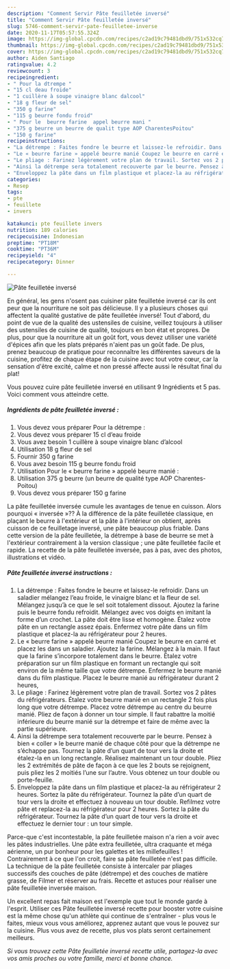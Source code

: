 ```yaml
---
description: "Comment Servir Pâte feuilletée inversé"
title: "Comment Servir Pâte feuilletée inversé"
slug: 5746-comment-servir-pate-feuilletee-inverse
date: 2020-11-17T05:57:55.324Z
image: https://img-global.cpcdn.com/recipes/c2ad19c79481dbd9/751x532cq70/pate-feuilletee-inverse-photo-principale-de-la-recette.jpg
thumbnail: https://img-global.cpcdn.com/recipes/c2ad19c79481dbd9/751x532cq70/pate-feuilletee-inverse-photo-principale-de-la-recette.jpg
cover: https://img-global.cpcdn.com/recipes/c2ad19c79481dbd9/751x532cq70/pate-feuilletee-inverse-photo-principale-de-la-recette.jpg
author: Aiden Santiago
ratingvalue: 4.2
reviewcount: 3
recipeingredient:
- " Pour la dtrempe "
- "15 cl deau froide"
- "1 cuillère à soupe vinaigre blanc dalcool"
- "18 g fleur de sel"
- "350 g farine"
- "115 g beurre fondu froid"
- " Pour le  beurre farine  appel beurre mani "
- "375 g beurre un beurre de qualit type AOP CharentesPoitou"
- "150 g farine"
recipeinstructions:
- "La détrempe : Faites fondre le beurre et laissez-le refroidir. Dans un saladier mélangez l’eau froide, le vinaigre blanc et la fleur de sel. Mélangez jusqu’à ce que le sel soit totalement dissout. Ajoutez la farine puis le beurre fondu refroidit. Mélangez avec vos doigts en imitant la forme d’un crochet. La pâte doit être lisse et homogène. Étalez votre pâte en un rectangle assez épais. Enfermez votre pâte dans un film plastique et placez-la au réfrigérateur pour 2 heures."
- "Le « beurre farine » appelé beurre manié Coupez le beurre en carré et placez les dans un saladier. Ajoutez la farine. Mélangez à la main. Il faut que la farine s’incorpore totalement dans le beurre. Étalez votre préparation sur un film plastique en formant un rectangle qui soit environ de la même taille que votre détrempe. Enfermez le beurre manié dans du film plastique. Placez le beurre manié au réfrigérateur durant 2 heures,"
- "Le pliage : Farinez légèrement votre plan de travail. Sortez vos 2 pâtes du réfrigérateurs. Étalez votre beurre manié en un rectangle 2 fois plus long que votre détrempe. Placez votre détrempe au centre du beurre manié. Pliez de façon à donner un tour simple. Il faut rabattre la moitié inférieure du beurre manié sur la détrempe et faire de même avec la partie supérieure."
- "Ainsi la détrempe sera totalement recouverte par le beurre. Pensez à bien « coller » le beurre manié de chaque côté pour que la détrempe ne s’échappe pas. Tournez la pâte d’un quart de tour vers la droite et étalez-la en un long rectangle. Réalisez maintenant un tour double. Pliez les 2 extrémités de pâte de façon à ce que les 2 bouts se rejoignent, puis pliez les 2 moitiés l’une sur l’autre. Vous obtenez un tour double ou porte-feuille."
- "Enveloppez la pâte dans un film plastique et placez-la au réfrigérateur 2 heures. Sortez la pâte du réfrigérateur. Tournez la pâte d’un quart de tour vers la droite et effectuez à nouveau un tour double. Refilmez votre pâte et replacez-la au réfrigérateur pour 2 heures. Sortez la pâte du réfrigérateur. Tournez la pâte d’un quart de tour vers la droite et effectuez le dernier tour : un tour simple."
categories:
- Resep
tags:
- pte
- feuillete
- invers

katakunci: pte feuillete invers 
nutrition: 189 calories
recipecuisine: Indonesian
preptime: "PT18M"
cooktime: "PT36M"
recipeyield: "4"
recipecategory: Dinner

---
```



![Pâte feuilletée inversé](https://img-global.cpcdn.com/recipes/c2ad19c79481dbd9/751x532cq70/pate-feuilletee-inverse-photo-principale-de-la-recette.jpg)

En général, les gens n'osent pas cuisiner pâte feuilletée inversé car ils ont peur que la nourriture ne soit pas délicieuse. Il y a plusieurs choses qui affectent la qualité gustative de pâte feuilletée inversé! Tout d'abord, du point de vue de la qualité des ustensiles de cuisine, veillez toujours à utiliser des ustensiles de cuisine de qualité, toujours en bon état et propres. De plus, pour que la nourriture ait un goût fort, vous devez utiliser une variété d'épices afin que les plats préparés n'aient pas un goût fade. De plus, prenez beaucoup de pratique pour reconnaître les différentes saveurs de la cuisine, profitez de chaque étape de la cuisine avec tout votre cœur, car la sensation d'être excité, calme et non pressé affecte aussi le résultat final du plat!

<!--inarticleads1-->

Vous pouvez cuire pâte feuilletée inversé en utilisant 9 Ingrédients et 5 pas. Voici comment vous atteindre cette.

##### Ingrédients de pâte feuilletée inversé :

1. Vous devez vous préparer  Pour la détrempe :
1. Vous devez vous préparer 15 cl d’eau froide
1. Vous avez besoin 1 cuillère à soupe vinaigre blanc d’alcool
1. Utilisation 18 g fleur de sel
1. Fournir 350 g farine
1. Vous avez besoin 115 g beurre fondu froid
1. Utilisation  Pour le « beurre farine » appelé beurre manié :
1. Utilisation 375 g beurre (un beurre de qualité type AOP Charentes-Poitou)
1. Vous devez vous préparer 150 g farine


La pâte feuilletée inversée cumule les avantages de tenue en cuisson. Alors pourquoi « inversée »?? À la différence de la pâte feuilletée classique, en plaçant le beurre à l&#39;extérieur et la pâte à l&#39;intérieur on obtient, après cuisson de ce feuilletage inversé, une pâte beaucoup plus friable. Dans cette version de la pâte feuilletée, la détrempe à base de beurre se met à l&#39;extérieur contrairement à la version classique ; une pâte feuilletée facile et rapide. La recette de la pâte feuilletée inversée, pas à pas, avec des photos, illustrations et vidéo. 

<!--inarticleads2-->

##### Pâte feuilletée inversé instructions :

1. La détrempe : Faites fondre le beurre et laissez-le refroidir. Dans un saladier mélangez l’eau froide, le vinaigre blanc et la fleur de sel. Mélangez jusqu’à ce que le sel soit totalement dissout. Ajoutez la farine puis le beurre fondu refroidit. Mélangez avec vos doigts en imitant la forme d’un crochet. La pâte doit être lisse et homogène. Étalez votre pâte en un rectangle assez épais. Enfermez votre pâte dans un film plastique et placez-la au réfrigérateur pour 2 heures.
1. Le « beurre farine » appelé beurre manié Coupez le beurre en carré et placez les dans un saladier. Ajoutez la farine. Mélangez à la main. Il faut que la farine s’incorpore totalement dans le beurre. Étalez votre préparation sur un film plastique en formant un rectangle qui soit environ de la même taille que votre détrempe. Enfermez le beurre manié dans du film plastique. Placez le beurre manié au réfrigérateur durant 2 heures,
1. Le pliage : Farinez légèrement votre plan de travail. Sortez vos 2 pâtes du réfrigérateurs. Étalez votre beurre manié en un rectangle 2 fois plus long que votre détrempe. Placez votre détrempe au centre du beurre manié. Pliez de façon à donner un tour simple. Il faut rabattre la moitié inférieure du beurre manié sur la détrempe et faire de même avec la partie supérieure.
1. Ainsi la détrempe sera totalement recouverte par le beurre. Pensez à bien « coller » le beurre manié de chaque côté pour que la détrempe ne s’échappe pas. Tournez la pâte d’un quart de tour vers la droite et étalez-la en un long rectangle. Réalisez maintenant un tour double. Pliez les 2 extrémités de pâte de façon à ce que les 2 bouts se rejoignent, puis pliez les 2 moitiés l’une sur l’autre. Vous obtenez un tour double ou porte-feuille.
1. Enveloppez la pâte dans un film plastique et placez-la au réfrigérateur 2 heures. Sortez la pâte du réfrigérateur. Tournez la pâte d’un quart de tour vers la droite et effectuez à nouveau un tour double. Refilmez votre pâte et replacez-la au réfrigérateur pour 2 heures. Sortez la pâte du réfrigérateur. Tournez la pâte d’un quart de tour vers la droite et effectuez le dernier tour : un tour simple.


Parce-que c&#39;est incontestable, la pâte feuilletée maison n&#39;a rien a voir avec les pâtes industrielles. Une pâte extra feuilletée, ultra craquante et méga aérienne, un pur bonheur pour les galettes et les millefeuilles ! Contrairement à ce que l&#39;on croit, faire sa pâte feuilletée n&#39;est pas difficile. La technique de la pâte feuilletée consiste à intercaler par pliages successifs des couches de pâte (détrempe) et des couches de matière grasse, de Filmer et réserver au frais. Recette et astuces pour réaliser une pâte feuilletée inversée maison. 

<!--inarticleads1-->

<p>
Un excellent repas fait maison est l'exemple que tout le monde garde à l'esprit. Utiliser ces Pâte feuilletée inversé recette pour booster votre cuisine est la même chose qu'un athlète qui continue de s'entraîner - plus vous le faites, mieux vous vous améliorez, apprenez autant que vous le pouvez sur la cuisine. Plus vous avez de recette, plus vos plats seront certainement meilleurs.
</p>

<p>
<i>Si vous trouvez cette Pâte feuilletée inversé recette utile, partagez-la avec vos amis proches ou votre famille, merci et bonne chance.</i>
</p>
